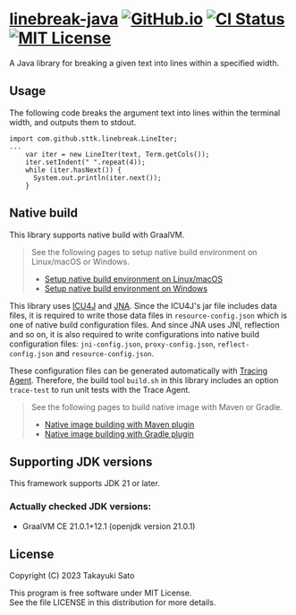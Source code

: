 # [linebreak-java][repo-url] [![GitHub.io][io-img]][io-url] [![CI Status][ci-img]][ci-url] [![MIT License][mit-img]][mit-url]

A Java library for breaking a given text into lines within a specified width.

## Usage

The following code breaks the argument text into lines within the terminal width, and outputs them to stdout.

```
import com.github.sttk.linebreak.LineIter;
...
    var iter = new LineIter(text, Term.getCols());
    iter.setIndent(" ".repeat(4));
    while (iter.hasNext()) {
      System.out.println(iter.next());
    }
```

## Native build

This library supports native build with GraalVM.

> See the following pages to setup native build environment on Linux/macOS or Windows.
> - [Setup native build environment on Linux/macOS](https://www.graalvm.org/latest/reference-manual/native-image/)
> - [Setup native build environment on Windows](https://www.graalvm.org/latest/docs/getting-started/windows/#prerequisites-for-native-image-on-windows)

This library uses [ICU4J](https://icu.unicode.org/home) and [JNA](https://github.com/java-native-access/jna).
Since the ICU4J's jar file includes data files, it is required to write those data files in `resource-config.json` which is one of native build configuration files.
And since JNA uses JNI, reflection and so on, it is also required to write configurations into native build configuration files: `jni-config.json`, `proxy-config.json`, `reflect-config.json` and `resource-config.json`.

These configuration files can be generated automatically with [Tracing Agent](https://www.graalvm.org/latest/reference-manual/native-image/metadata/AutomaticMetadataCollection/).
Therefore, the build tool `build.sh` in this library includes an option `trace-test` to run unit tests with the Trace Agent.

> See the following pages to build native image with Maven or Gradle.
> - [Native image building with Maven plugin](https://graalvm.github.io/native-build-tools/latest/maven-plugin.html)
> - [Native image building with Gradle plugin](https://graalvm.github.io/native-build-tools/latest/gradle-plugin.html)


## Supporting JDK versions

This framework supports JDK 21 or later.

### Actually checked JDK versions:

- GraalVM CE 21.0.1+12.1 (openjdk version 21.0.1)

## License

Copyright (C) 2023 Takayuki Sato

This program is free software under MIT License.<br>
See the file LICENSE in this distribution for more details.


[repo-url]: https://github.com/sttk/linebreak-java
[io-img]: https://img.shields.io/badge/github.io-Javadoc-4d7a97.svg
[io-url]: https://sttk.github.io/linebreak-java/
[ci-img]: https://github.com/sttk/linebreak-java/actions/workflows/java-ci.yml/badge.svg?branch=main
[ci-url]: https://github.com/sttk/linebreak-java/actions
[mit-img]: https://img.shields.io/badge/license-MIT-green.svg
[mit-url]: https://opensource.org/licenses/MIT
